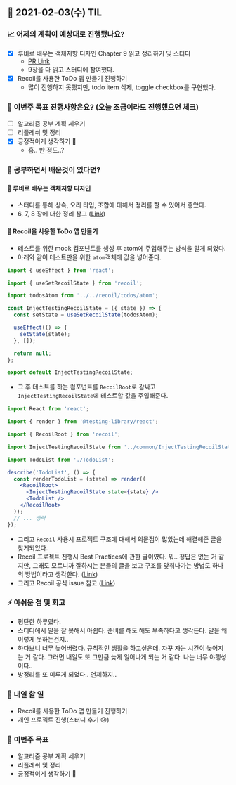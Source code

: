 ## 📆 2021-02-03(수) TIL

### 📈 어제의 계획이 예상대로 진행됐나요?
- [x] 루비로 배우는 객체지향 디자인 Chapter 9 읽고 정리하기 및 스터디
  - [PR Link](https://github.com/saseungmin/reading_books_record_repository/pull/33)
  - 9장을 다 읽고 스터디에 참여했다.
- [x] Recoil를 사용한 ToDo 앱 만들기 진행하기
  - 많이 진행하지 못했지만, todo item 삭제, toggle checkbox를 구현했다.


### 🦄 이번주 목표 진행사항은요? (오늘 조금이라도 진행했으면 체크)
- [ ] 알고리즘 공부 계획 세우기
- [ ] 리플레쉬 및 정리
- [x] 긍정적이게 생각하기 😤
  - 흠.. 반 정도..?

### 🤔 공부하면서 배운것이 있다면?

#### 🎈 루비로 배우는 객체지향 디자인
- 스터디를 통해 상속, 오리 타입, 조합에 대해서 정리를 할 수 있어서 좋았다.
- 6, 7, 8 장에 대한 정리 참고 ([Link](https://github.com/saseungmin/reading_books_record_repository/tree/master/%EB%A3%A8%EB%B9%84%EB%A1%9C%20%EB%B0%B0%EC%9A%B0%EB%8A%94%20%EA%B0%9D%EC%B2%B4%EC%A7%80%ED%96%A5%20%EB%94%94%EC%9E%90%EC%9D%B8/Question))


#### 🎈 Recoil을 사용한 ToDo 앱 만들기
- 테스트를 위한 mook 컴포넌트를 생성 후 atom에 주입해주는 방식을 알게 되었다.
- 아래와 같이 테스트만을 위한 `atom`객체에 값을 넣어준다.

```jsx
import { useEffect } from 'react';

import { useSetRecoilState } from 'recoil';

import todosAtom from '../../recoil/todos/atom';

const InjectTestingRecoilState = ({ state }) => {
  const setState = useSetRecoilState(todosAtom);

  useEffect(() => {
    setState(state);
  }, []);

  return null;
};

export default InjectTestingRecoilState;
```

- 그 후 테스트를 하는 컴포넌트를 `RecoilRoot`로 감싸고 `InjectTestingRecoilState`에 테스트할 값을 주입해준다.

```jsx
import React from 'react';

import { render } from '@testing-library/react';

import { RecoilRoot } from 'recoil';

import InjectTestingRecoilState from '../common/InjectTestingRecoilState';

import TodoList from './TodoList';

describe('TodoList', () => {
  const renderTodoList = (state) => render((
    <RecoilRoot>
      <InjectTestingRecoilState state={state} />
      <TodoList />
    </RecoilRoot>
  ));
  // ... 생략
});
```

- 그리고 `Recoil` 사용시 프로젝트 구조에 대해서 의문점이 많았는데 해결해준 글을 찾게되었다.
- Recoil 프로젝트 진행시 Best Practices에 관한 글이였다. 뭐.. 정답은 없는 거 같지만, 그래도 모르니까 잘하시는 분들의 글을 보고 구조를 맞춰나가는 방법도 하나의 방법이라고 생각한다. ([Link](https://wes-rast.medium.com/recoil-project-structure-best-practices-79e74a475caa))
- 그리고 Recoil 공식 issue 참고 ([Link](https://github.com/facebookexperimental/Recoil/issues/27))

### ⚡ 아쉬운 점 및 회고
- 평탄한 하루였다.
- 스터디에서 말을 잘 못해서 아쉽다. 준비를 해도 해도 부족하다고 생각든다. 말을 왜 이렇게 못하는건지..
- 하다보니 너무 늦어버렸다. 규칙적인 생활을 하고싶은데. 자꾸 자는 시간이 늦어지는 거 같다. 그러면 내일도 또 그만큼 늦게 일어나게 되는 거 같다. 나는 너무 야행성이다..
- 방정리를 또 미루게 되었다.. 언제하지..

### 🚀 내일 할 일
- Recoil를 사용한 ToDo 앱 만들기 진행하기
- 개인 프로젝트 진행(스터디 후기 😓)

### 🎯 이번주 목표
- 알고리즘 공부 계획 세우기
- 리플레쉬 및 정리
- 긍정적이게 생각하기 😤